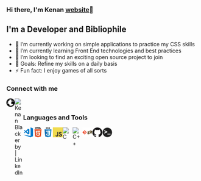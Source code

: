 ### Hi there, I'm Kenan [website]👋

## I'm a Developer and Bibliophile
- 🔭 I’m currently working on simple applications to practice my CSS skills
- 🌱 I’m currently learning Front End technologies and best practices
- 👯 I’m looking to find an exciting open source project to join 
- 🥅 Goals: Refine my skills on a daily basis
- ⚡ Fun fact: I enjoy games of all sorts

### Connect with me

[<img align="left" alt="kenanblackerby.github" width="22px" src="https://raw.githubusercontent.com/iconic/open-iconic/master/svg/globe.svg" />][website]
[<img align="left" alt="Kenan Blackerby | LinkedIn" width="22px" src="https://cdn.jsdelivr.net/npm/simple-icons@v3/icons/linkedin.svg" />][linkedin]

<br />

### Languages and Tools
<img align="left" alt="Visual Studio Code" width="26px" src="https://raw.githubusercontent.com/github/explore/80688e429a7d4ef2fca1e82350fe8e3517d3494d/topics/visual-studio-code/visual-studio-code.png" />
<img align="left" alt="HTML5" width="26px" src="https://raw.githubusercontent.com/github/explore/80688e429a7d4ef2fca1e82350fe8e3517d3494d/topics/html/html.png" />
<img align="left" alt="CSS3" width="26px" src="https://raw.githubusercontent.com/github/explore/80688e429a7d4ef2fca1e82350fe8e3517d3494d/topics/css/css.png" />
<img align="left" alt="JavaScript" width="26px" src="https://raw.githubusercontent.com/github/explore/80688e429a7d4ef2fca1e82350fe8e3517d3494d/topics/javascript/javascript.png" />
<img align="left" src="https://devicons.github.io/devicon/devicon.git/icons/c/c-original.svg" alt="C" width="26px" />
<img align="left" alt="C++" width="26px" src="https://devicons.github.io/devicon/devicon.git/icons/cplusplus/cplusplus-original.svg" />
<img align="left" alt="Git" width="26px" src="https://raw.githubusercontent.com/github/explore/80688e429a7d4ef2fca1e82350fe8e3517d3494d/topics/git/git.png" />
<img align="left" alt="GitHub" width="26px" src="https://raw.githubusercontent.com/github/explore/78df643247d429f6cc873026c0622819ad797942/topics/github/github.png" />
<img align="left" alt="Terminal" width="26px" src="https://raw.githubusercontent.com/github/explore/80688e429a7d4ef2fca1e82350fe8e3517d3494d/topics/terminal/terminal.png" />


[website]: https://kenanblackerby.github.io
[linkedin]: https://linkedin.com/in/kenanblackerby
